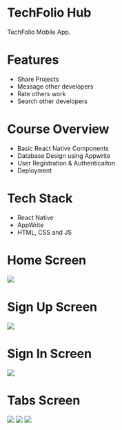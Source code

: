 # TechFolio Hub
TechFolio Mobile App.

# Features
* Share Projects
* Message other developers
* Rate others work
* Search other developers

# Course Overview
* Basic React Native Components
* Database Design using Appwrite
* User Registration & Authenticaiton
* Deployment

# Tech Stack
* React Native
* AppWrite
* HTML, CSS and JS

# Home Screen
<img src="assets/images/screenshot/onboardingscreen.jpg">  

# Sign Up Screen
<img src="assets/images/screenshot/signup.jpg">  

# Sign In Screen
<img src="assets/images/screenshot/signin.jpg">  

# Tabs Screen
<img src="assets/images/screenshot/tabs1.jpg"> 
<img src="assets/images/screenshot/tabs2.jpg">
<img src="assets/images/screenshot/tabs3.jpg">
